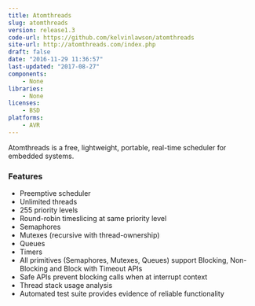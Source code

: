 ```yaml
---
title: Atomthreads
slug: atomthreads
version: release1.3
code-url: https://github.com/kelvinlawson/atomthreads
site-url: http://atomthreads.com/index.php
draft: false
date: "2016-11-29 11:36:57"
last-updated: "2017-08-27"
components:
    - None
libraries:
    - None
licenses:
    - BSD
platforms:
    - AVR
---
```

Atomthreads is a free, lightweight, portable, real-time scheduler for embedded systems.

<!--more-->

### Features
- Preemptive scheduler
- Unlimited threads
- 255 priority levels
- Round-robin timeslicing at same priority level
- Semaphores
- Mutexes (recursive with thread-ownership)
- Queues
- Timers
- All primitives (Semaphores, Mutexes, Queues) support Blocking, Non-Blocking and Block with Timeout APIs
- Safe APIs prevent blocking calls when at interrupt context
- Thread stack usage analysis
- Automated test suite provides evidence of reliable functionality


